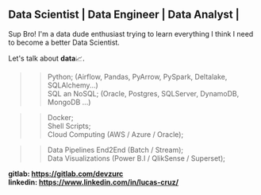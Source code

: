 

## Data Scientist | Data Engineer | Data Analyst |

Sup Bro!
I'm a data dude enthusiast trying to learn everything I think I need to become a better Data Scientist.

Let's talk about <b>data</b>📈.

>> Python; (Airflow, Pandas, PyArrow, PySpark, Deltalake, SQLAlchemy...)<br>
>> SQL an NoSQL; (Oracle, Postgres, SQLServer, DynamoDB, MongoDB ...) <br>

>> Docker; <br>
>> Shell Scripts;<br>
>> Cloud Computing (AWS / Azure / Oracle); <br>

>> Data Pipelines End2End (Batch / Stream); <br>
>> Data Visualizations (Power B.I / QlikSense / Superset); <br>

<b>gitlab: https://gitlab.com/devzurc</b><br>
<b>linkedin: https://www.linkedin.com/in/lucas-cruz/</b>




